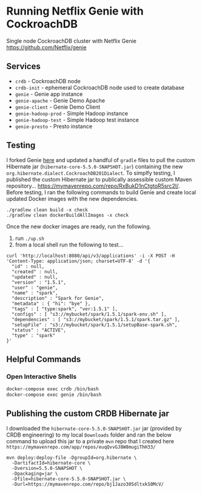 # Running Netflix Genie with CockroachDB
Single node CockroachDB cluster with Netflix Genie https://github.com/Netflix/genie

## Services
* `crdb` - CockroachDB node
* `crdb-init` - ephemeral CockroachDB node used to create database
* `genie` - Genie app instance
* `genie-apache` - Genie Demo Apache
* `genie-client` - Genie Demo Client
* `genie-hadoop-prod` - Simple Hadoop instance
* `genie-hadoop-test` - Simple Hadoop test instance
* `genie-presto` - Presto instance

## Testing
I forked Genie [here](https://github.com/timveil-cockroach/genie) and updated a handful of `gradle` files to pull the custom Hibernate jar (`hibernate-core-5.5.0-SNAPSHOT.jar`) containing the new `org.hibernate.dialect.CockroachDB201Dialect`.  To simplfy testing, I published the custom Hibernate jar to publically assessible custom Maven repository... https://mymavenrepo.com/repo/RxBukD1nCtgtoR5src2I/.  Before testing, I ran the following commands to build Genie and create local updated Docker images with the new dependencies.

```
./gradlew clean build -x check
./gradlew clean dockerBuildAllImages -x check
```

Once the new docker images are ready, run the following.

1) run `./up.sh`
3) from a local shell run the following to test...
```
curl 'http://localhost:8080/api/v3/applications' -i -X POST -H 'Content-Type: application/json; charset=UTF-8' -d '{
  "id" : null,
  "created" : null,
  "updated" : null,
  "version" : "1.5.1",
  "user" : "genie",
  "name" : "spark",
  "description" : "Spark for Genie",
  "metadata" : { "hi": "bye" },
  "tags" : [ "type:spark", "ver:1.5.1" ],
  "configs" : [ "s3://mybucket/spark/1.5.1/spark-env.sh" ],
  "dependencies" : [ "s3://mybucket/spark/1.5.1/spark.tar.gz" ],
  "setupFile" : "s3://mybucket/spark/1.5.1/setupBase-spark.sh",
  "status" : "ACTIVE",
  "type" : "spark"
}'
```

## Helpful Commands

### Open Interactive Shells
```bash
docker-compose exec crdb /bin/bash
docker-compose exec genie /bin/bash
```

## Publishing the custom CRDB Hibernate jar

I downloaded the `hibernate-core-5.5.0-SNAPSHOT.jar` jar (provided by CRDB engineering) to my local `Downloads` folder and ran the below command to upload this jar to a private `mvn` repo that I created here `https://mymavenrepo.com/app/repos/euqQvvGJ8W8mugiThH33/`

```
mvn deploy:deploy-file -DgroupId=org.hibernate \
  -DartifactId=hibernate-core \
  -Dversion=5.5.0-SNAPSHOT \
  -Dpackaging=jar \
  -Dfile=hibernate-core-5.5.0-SNAPSHOT.jar \
  -Durl=https://mymavenrepo.com/repo/bj1Jazo305dltxkS0McV/
```